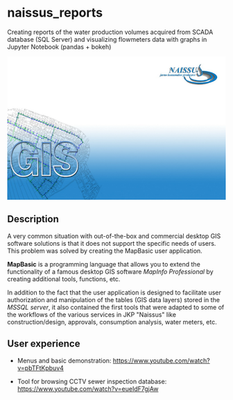 # naissus_reports
Creating reports of the water production volumes acquired from SCADA database (SQL Server) and visualizing flowmeters data with graphs in Jupyter Notebook (pandas + bokeh)

![JKP NAISSUS water production for 2021](https://github.com/NMItools/naissus_gis/blob/master/extras/Logo/naissus-gis.jpg?raw=true)

Description
---
A very common situation with out-of-the-box and commercial desktop GIS software solutions is that it does not support the specific needs of users. This problem was solved by creating the MapBasic user application. 

**MapBasic** is a programming language that allows you to extend the functionality of a famous desktop GIS software _MapInfo Professional_ by creating additional tools, functions, etc.

In addition to the fact that the user application is designed to facilitate user authorization and manipulation of the tables (GIS data layers) stored in the _MSSQL server_, 
it also contained the first tools that were adapted to some of the workflows of the various services in JKP "Naissus" like construction/design, approvals, consumption analysis, water meters, etc.

## User experience
- Menus and basic demonstration:
https://www.youtube.com/watch?v=pbTFtKpbuv4

- Tool for browsing CCTV sewer inspection database:
https://www.youtube.com/watch?v=eueIdF7gjAw
